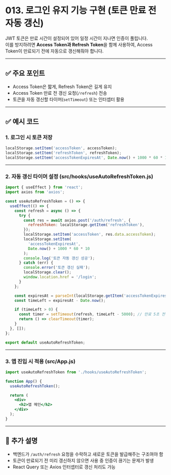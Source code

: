 # 013. 로그인 유지 기능 구현 (토큰 만료 전 자동 갱신)

JWT 토큰은 만료 시간이 설정되어 있어 일정 시간이 지나면 인증이 풀립니다.  
이를 방지하려면 **Access Token과 Refresh Token**을 함께 사용하여, Access Token이 만료되기 전에 자동으로 갱신해줘야 합니다.

---

## ✅ 주요 포인트
- Access Token은 짧게, Refresh Token은 길게 유지
- Access Token 만료 전 갱신 요청(`/refresh`) 전송
- 토큰을 자동 갱신할 타이머(`setTimeout`) 또는 인터셉터 활용

---

## ✅ 예시 코드

### 1. 로그인 시 토큰 저장

```js
localStorage.setItem('accessToken', accessToken);
localStorage.setItem('refreshToken', refreshToken);
localStorage.setItem('accessTokenExpiresAt', Date.now() + 1000 * 60 * 10); // 예: 10분
```

---

### 2. 자동 갱신 타이머 설정 (src/hooks/useAutoRefreshToken.js)

```jsx
import { useEffect } from 'react';
import axios from 'axios';

const useAutoRefreshToken = () => {
  useEffect(() => {
    const refresh = async () => {
      try {
        const res = await axios.post('/auth/refresh', {
          refreshToken: localStorage.getItem('refreshToken'),
        });
        localStorage.setItem('accessToken', res.data.accessToken);
        localStorage.setItem(
          'accessTokenExpiresAt',
          Date.now() + 1000 * 60 * 10
        );
        console.log('토큰 자동 갱신 성공');
      } catch (err) {
        console.error('토큰 갱신 실패');
        localStorage.clear();
        window.location.href = '/login';
      }
    };

    const expiresAt = parseInt(localStorage.getItem('accessTokenExpiresAt'), 10);
    const timeLeft = expiresAt - Date.now();

    if (timeLeft > 0) {
      const timer = setTimeout(refresh, timeLeft - 5000); // 만료 5초 전 갱신
      return () => clearTimeout(timer);
    }
  }, []);
};

export default useAutoRefreshToken;
```

---

### 3. 앱 진입 시 적용 (src/App.js)

```jsx
import useAutoRefreshToken from './hooks/useAutoRefreshToken';

function App() {
  useAutoRefreshToken();

  return (
    <div>
      <h2>앱 메인</h2>
    </div>
  );
}
```

---

## 📝 추가 설명
- 백엔드가 `/auth/refresh` 요청을 수락하고 새로운 토큰을 발급해주는 구조여야 함
- 토큰이 만료되기 전 미리 갱신하지 않으면 사용 중 인증이 끊기는 문제가 발생
- React Query 또는 Axios 인터셉터로 갱신 처리도 가능
